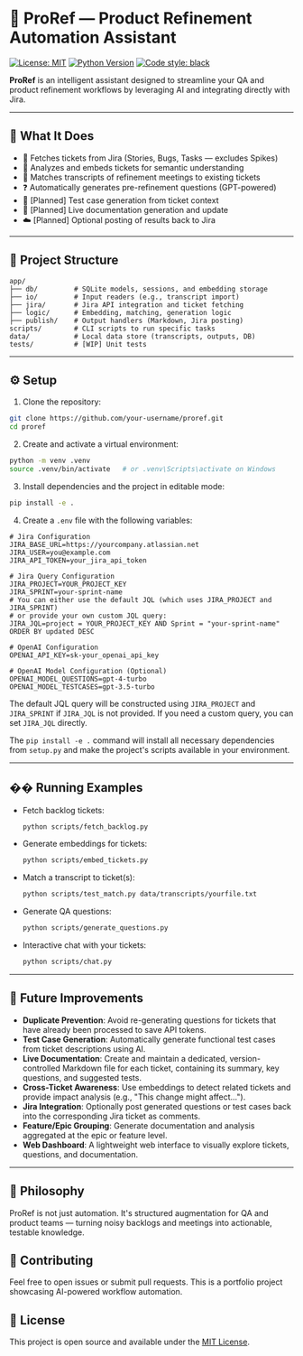 # 🤖 ProRef — Product Refinement Automation Assistant

[![License: MIT](https://img.shields.io/badge/License-MIT-yellow.svg)](https://opensource.org/licenses/MIT)
[![Python Version](https://img.shields.io/badge/python-3.8%2B-blue.svg)](https://www.python.org/downloads/)
[![Code style: black](https://img.shields.io/badge/code%20style-black-000000.svg)](https://github.com/psf/black)

**ProRef** is an intelligent assistant designed to streamline your QA and product refinement workflows by leveraging AI and integrating directly with Jira.

---

## 🚀 What It Does

- 🔄 Fetches tickets from Jira (Stories, Bugs, Tasks — excludes Spikes)
- 🧠 Analyzes and embeds tickets for semantic understanding
- 💬 Matches transcripts of refinement meetings to existing tickets
- ❓ Automatically generates pre-refinement questions (GPT-powered)
- 🧪 [Planned] Test case generation from ticket context
- 📄 [Planned] Live documentation generation and update
- ☁️ [Planned] Optional posting of results back to Jira

---

## 📁 Project Structure

```
app/
├── db/         # SQLite models, sessions, and embedding storage
├── io/         # Input readers (e.g., transcript import)
├── jira/       # Jira API integration and ticket fetching
├── logic/      # Embedding, matching, generation logic
├── publish/    # Output handlers (Markdown, Jira posting)
scripts/        # CLI scripts to run specific tasks
data/           # Local data store (transcripts, outputs, DB)
tests/          # [WIP] Unit tests
```

---

## ⚙️ Setup

1. Clone the repository:

```bash
git clone https://github.com/your-username/proref.git
cd proref
```

2. Create and activate a virtual environment:

```bash
python -m venv .venv
source .venv/bin/activate   # or .venv\Scripts\activate on Windows
```

3. Install dependencies and the project in editable mode:

```bash
pip install -e .
```

4. Create a `.env` file with the following variables:

```
# Jira Configuration
JIRA_BASE_URL=https://yourcompany.atlassian.net
JIRA_USER=you@example.com
JIRA_API_TOKEN=your_jira_api_token

# Jira Query Configuration
JIRA_PROJECT=YOUR_PROJECT_KEY
JIRA_SPRINT=your-sprint-name
# You can either use the default JQL (which uses JIRA_PROJECT and JIRA_SPRINT)
# or provide your own custom JQL query:
JIRA_JQL=project = YOUR_PROJECT_KEY AND Sprint = "your-sprint-name" ORDER BY updated DESC

# OpenAI Configuration
OPENAI_API_KEY=sk-your_openai_api_key

# OpenAI Model Configuration (Optional)
OPENAI_MODEL_QUESTIONS=gpt-4-turbo
OPENAI_MODEL_TESTCASES=gpt-3.5-turbo
```

The default JQL query will be constructed using `JIRA_PROJECT` and `JIRA_SPRINT` if `JIRA_JQL` is not provided. If you need a custom query, you can set `JIRA_JQL` directly.

The `pip install -e .` command will install all necessary dependencies from `setup.py` and make the project's scripts available in your environment.

---

## �� Running Examples

- Fetch backlog tickets:
  ```bash
  python scripts/fetch_backlog.py
  ```

- Generate embeddings for tickets:
  ```bash
  python scripts/embed_tickets.py
  ```

- Match a transcript to ticket(s):
  ```bash
  python scripts/test_match.py data/transcripts/yourfile.txt
  ```

- Generate QA questions:
  ```bash
  python scripts/generate_questions.py
  ```

- Interactive chat with your tickets:
  ```bash
  python scripts/chat.py
  ```

---

## 🌱 Future Improvements

- **Duplicate Prevention**: Avoid re-generating questions for tickets that have already been processed to save API tokens.
- **Test Case Generation**: Automatically generate functional test cases from ticket descriptions using AI.
- **Live Documentation**: Create and maintain a dedicated, version-controlled Markdown file for each ticket, containing its summary, key questions, and suggested tests.
- **Cross-Ticket Awareness**: Use embeddings to detect related tickets and provide impact analysis (e.g., "This change might affect...").
- **Jira Integration**: Optionally post generated questions or test cases back into the corresponding Jira ticket as comments.
- **Feature/Epic Grouping**: Generate documentation and analysis aggregated at the epic or feature level.
- **Web Dashboard**: A lightweight web interface to visually explore tickets, questions, and documentation.

---

## 📘 Philosophy

ProRef is not just automation. It's structured augmentation for QA and product teams — turning noisy backlogs and meetings into actionable, testable knowledge.

## 🤝 Contributing

Feel free to open issues or submit pull requests. This is a portfolio project showcasing AI-powered workflow automation.

## 📄 License

This project is open source and available under the [MIT License](LICENSE).

